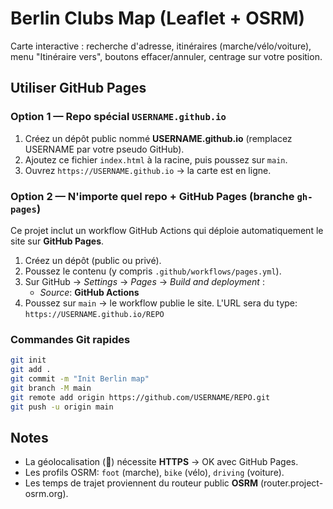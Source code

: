 # Berlin Clubs Map (Leaflet + OSRM)

Carte interactive : recherche d'adresse, itinéraires (marche/vélo/voiture), menu "Itinéraire vers", boutons effacer/annuler, centrage sur votre position.

## Utiliser GitHub Pages

### Option 1 — Repo spécial `USERNAME.github.io`
1. Créez un dépôt public nommé **USERNAME.github.io** (remplacez USERNAME par votre pseudo GitHub).
2. Ajoutez ce fichier `index.html` à la racine, puis poussez sur `main`.
3. Ouvrez `https://USERNAME.github.io` → la carte est en ligne.

### Option 2 — N'importe quel repo + GitHub Pages (branche `gh-pages`)
Ce projet inclut un workflow GitHub Actions qui déploie automatiquement le site sur **GitHub Pages**.

1. Créez un dépôt (public ou privé).
2. Poussez le contenu (y compris `.github/workflows/pages.yml`).
3. Sur GitHub → *Settings* → *Pages* → *Build and deployment* :
   - *Source*: **GitHub Actions**
4. Poussez sur `main` → le workflow publie le site. L'URL sera du type:
   `https://USERNAME.github.io/REPO`

### Commandes Git rapides

```bash
git init
git add .
git commit -m "Init Berlin map"
git branch -M main
git remote add origin https://github.com/USERNAME/REPO.git
git push -u origin main
```

## Notes
- La géolocalisation (📍) nécessite **HTTPS** → OK avec GitHub Pages.
- Les profils OSRM: `foot` (marche), `bike` (vélo), `driving` (voiture).
- Les temps de trajet proviennent du routeur public **OSRM** (router.project-osrm.org).
